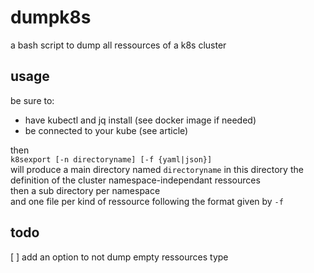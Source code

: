 # dumpk8s
a bash script to dump all ressources of a k8s cluster

## usage
be sure to:
- have kubectl and jq install (see docker image if needed)
- be connected to your kube (see article)

then  
`k8sexport [-n directoryname] [-f {yaml|json}]`  
will produce a main directory named `directoryname`
in this directory the definition of the cluster namespace-independant ressources  
then a sub directory per namespace  
and one file per kind of ressource following the format given by `-f`

## todo
[ ] add an option to not dump empty ressources type



